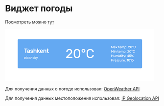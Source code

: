 <h1>Виджет погоды</h1>

<p>Посмотреть можно <a href="https://rasulnur.github.io/weather-widget/">тут</a></p>
<a href="https://rasulnur.github.io/weather-widget/">
	<img src="./weather-widget.png" alt="Виджет погоды">
</a>

<p>Для получения данных о погоде использовал: <a href="https://openweathermap.org/api">OpenWeather API<a/></p> 
<p>Для получения данных местоположения использовал: <a href="https://ip-api.com/">IP Geolocation API<a/></p>
